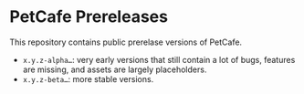 # PetCafe Prereleases

This repository contains public prerelase versions of PetCafe.

- `x.y.z-alpha…`: very early versions that still contain a lot of bugs, features are missing, and assets are largely placeholders.
- `x.y.z-beta…`: more stable versions.